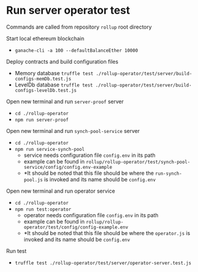 # Run server operator test
Commands are called from repository `rollup` root directory

Start local ethereum blockchain
  - `ganache-cli -a 100 --defaultBalanceEther 10000`

Deploy contracts and build configuration files
  - Memory database 
    `truffle test ./rollup-operator/test/server/build-configs-memDb.test.js`
  - LevelDb database
    `truffle test ./rollup-operator/test/server/build-configs-levelDb.test.js`

Open new terminal and run `server-proof` server
  - `cd ./rollup-operator`
  - `npm run server-proof`

Open new terminal and run `synch-pool-service` server
  - `cd ./rollup-operator`
  - `npm run service-synch-pool`
    - service needs configuration file `config.env` in its path
    - example can be found in `rollup/rollup-operator/test/synch-pool-service/config/config.env-example`
    - *It should be noted that this file should be where the `run-synch-pool.js` is invoked and its name should be `config.env`

Open new terminal and run operator service
  - `cd ./rollup-operator`
  - `npm run test:operator`
    - operator needs configuration file `config.env` in its path
    - example can be found in `rollup/rollup-operator/test/config/config-example.env`
    - *It should be noted that this file should be where the `operator.js` is invoked and its name should be `config.env` 

Run test 
  - `truffle test ./rollup-operator/test/server/operator-server.test.js`